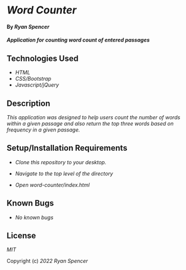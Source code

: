 # _Word Counter_

#### By _Ryan Spencer_

#### _Application for counting word count of entered passages_

## Technologies Used

- _HTML_
- _CSS/Bootstrap_
- _Javascript/jQuery_

## Description

_This application was designed to help users count the number of words within a given passage and also return the top three words based on frequency in a given passage._

## Setup/Installation Requirements

- _Clone this repository to your desktop._

- _Navigate to the top level of the directory_

- _Open word-counter/index.html_

## Known Bugs

- _No known bugs_

## License

_MIT_

Copyright (c) _2022_ _Ryan Spencer_
